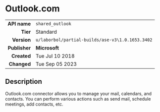 # Outlook.com
| | |
|-:|-|
|**API name**|`shared_outlook`|
|**Tier**|Standard|
|**Version**|`u/laborbol/partial-builds/ase-v3\1.0.1653.3402`|
|**Publisher**|**Microsoft**|
|**Created**|Tue Jul 10 2018|
|**Changed**|Tue Sep 05 2023|

## Description
Outlook.com connector allows you to manage your mail, calendars, and contacts. You can perform various actions such as send mail, schedule meetings, add contacts, etc.
